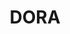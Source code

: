 ---
linkedin: https://linkedin.com/company/devops-research-and-assessment
logohandle: doradev
sort: dora
title: DORA
twitter: https://x.com/devops_research
website: https://dora.dev/
youtube: https://youtube.com/@dora-dev
---
